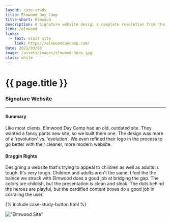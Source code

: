 ```yaml
---
layout: case-study
title: Elmwood Day Camp
title-short: Elmwood
description: A Signature website desig; a complete revolution from their existing site.
link: /elmwood
links:
  - text: Visit Site
    link: https://elmwooddaycamp.com/
date: 2021/03/08
image: /assets/images/elmwood-hero.jpg
class: white
---
```


# {{ page.title }}
### Signature Website
---

#### Summary
Like most clients, Elmwood Day Camp had an old, outdated site. They wanted a fancy pants new site, so we built them one. The design was more of a 'revolution' vs. 'evolution'. We even refined their logo in the process to go better with their cleaner, more modern website.

#### Braggin Rights
Designing a website that's trying to appeal to children as well as adults is tough. It's very tough. Children and adults aren't the same. I feel the the balnce we struck with Elmwood does a good job at bridging the gap. The colors are childish, but the presentation is clean and sleak. The dots behind the heroes are playful, but the cardified content boxes do a good job in corraling the user.

{% include case-study-button.html %}

!["Elmwood Site"](/assets/images/elmwood-full-site.jpg)
